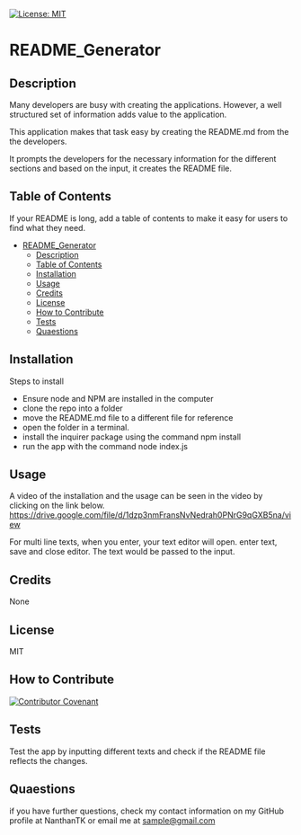 [![License: MIT](https://img.shields.io/badge/License-MIT-yellow.svg)](https://opensource.org/licenses/MIT)

  # README_Generator

  
  ## Description

  Many developers are busy with creating the applications. However, a well structured set of information adds value to the application.

This application makes that task easy by creating the README.md from the the developers.

It prompts the developers for the necessary information for the different sections and based on the input, it creates the README file. 

## Table of Contents 

If your README is long, add a table of contents to make it easy for users to find what they need.
  
  
- [README\_Generator](#readme_generator)
  - [Description](#description)
  - [Table of Contents](#table-of-contents)
  - [Installation](#installation)
  - [Usage](#usage)
  - [Credits](#credits)
  - [License](#license)
  - [How to Contribute](#how-to-contribute)
  - [Tests](#tests)
  - [Quaestions](#quaestions)

## Installation

Steps to install
  - Ensure node and NPM are installed in the computer
  - clone the repo into a folder
  - move the README.md file to a different file for reference
  - open the folder in a terminal.
  - install the inquirer package using the command npm install
  - run the app with the command node index.js

## Usage

A video of the installation and the usage can be seen in the video by clicking on the link below.
https://drive.google.com/file/d/1dzp3nmFransNvNedrah0PNrG9qGXB5na/view

For multi line texts, when you enter, your text editor will open. enter text, save and close editor. The text would be passed to the input.


## Credits

None

## License

MIT

## How to Contribute

[![Contributor Covenant](https://img.shields.io/badge/Contributor%20Covenant-2.1-4baaaa.svg)](code_of_conduct.md)

## Tests

Test the app by inputting different texts and check if the README file reflects the changes.

## Quaestions

if you have further questions, check my contact information on my GitHub profile at 
NanthanTK 
or
email me at sample@gmail.com
